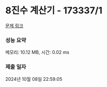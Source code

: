 # 8진수 계산기 - 173337/1 

[문제 링크](https://level.goorm.io/exam/173337/8%EC%A7%84%EC%88%98-%EA%B3%84%EC%82%B0%EA%B8%B0/quiz/1) 

### 성능 요약

메모리: 10.12 MB, 시간: 0.02 ms

### 제출 일자

2024년 10월 08일 22:59:05

